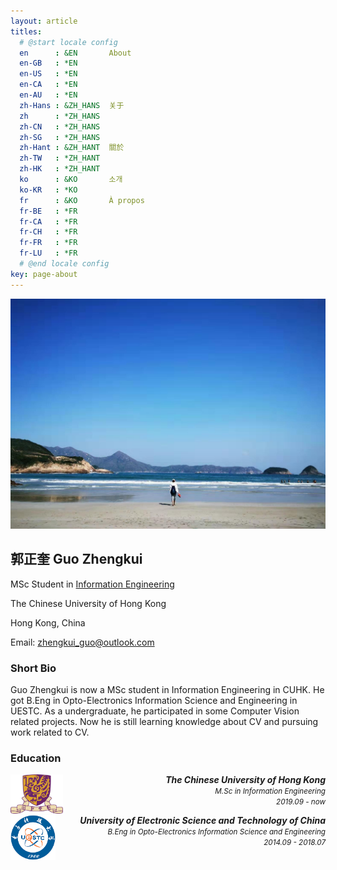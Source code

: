 ```yaml
---
layout: article
titles:
  # @start locale config
  en      : &EN       About
  en-GB   : *EN
  en-US   : *EN
  en-CA   : *EN
  en-AU   : *EN
  zh-Hans : &ZH_HANS  关于
  zh      : *ZH_HANS
  zh-CN   : *ZH_HANS
  zh-SG   : *ZH_HANS
  zh-Hant : &ZH_HANT  關於
  zh-TW   : *ZH_HANT
  zh-HK   : *ZH_HANT
  ko      : &KO       소개
  ko-KR   : *KO
  fr      : &KO       À propos
  fr-BE   : *FR
  fr-CA   : *FR
  fr-CH   : *FR
  fr-FR   : *FR
  fr-LU   : *FR
  # @end locale config
key: page-about
---
```

![me](\imgs\about\me.jpg)

## 郭正奎 Guo Zhengkui 
MSc Student in [Information Engineering](http://msc.ie.cuhk.edu.hk/)

The Chinese University of Hong Kong

Hong Kong, China

Email: zhengkui_guo@outlook.com

### Short Bio
Guo Zhengkui is now a MSc student in Information Engineering in CUHK. He got B.Eng in Opto-Electronics Information Science and Engineering in UESTC. As a undergraduate, he participated in some Computer Vision related projects. Now he is still learning knowledge about CV and pursuing work related to CV.

### Education

<p style="text-align:right"><img src="imgs\about\CUHK.png" alt="UESTC" width = 84 height = 63 style="float:left"><b><i>The Chinese University of Hong Kong</i></b><br><small><i>M.Sc in Information Engineering</i><br><i>2019.09 - now</i></small></p>

<p style="text-align:right">
  <img src="imgs\about\UESTC.png" alt="UESTC" width = 72 height = 72 style="float:left">
    <b><i>University of Electronic Science and Technology of China</i></b>
    <br>
  <small>
    <i>B.Eng in Opto-Electronics Information Science and Engineering</i>
    <br>
    <i>2014.09 - 2018.07</i>
  </small>
</p>



